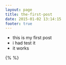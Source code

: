 ```yaml
---
layout: page
title: the-first-post
date: 2015-01-02 13:14:15
footer: true
---
```


* this is my first post
* i had test it
* it works

{%  %}
